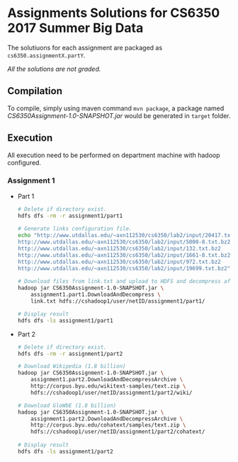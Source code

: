 # Assignments Solutions for CS6350 2017 Summer Big Data
The solutiuons for each assignment are packaged as `cs6350.assignmentX.partY`.

*All the solutions are not graded.*

## Compilation

To compile, simply using maven command `mvn package`, a package named *CS6350Assignment-1.0-SNAPSHOT.jar* would be generated in `target` folder.

## Execution
All execution need to be performed on department machine with hadoop configured.

### Assignment 1
- Part 1

	```bash
	# Delete if directory exist.
	hdfs dfs -rm -r assignment1/part1
		
	# Generate links configuration file.
	echo "http://www.utdallas.edu/~axn112530/cs6350/lab2/input/20417.txt.bz2
	http://www.utdallas.edu/~axn112530/cs6350/lab2/input/5000-8.txt.bz2
	http://www.utdallas.edu/~axn112530/cs6350/lab2/input/132.txt.bz2
	http://www.utdallas.edu/~axn112530/cs6350/lab2/input/1661-8.txt.bz2
	http://www.utdallas.edu/~axn112530/cs6350/lab2/input/972.txt.bz2
	http://www.utdallas.edu/~axn112530/cs6350/lab2/input/19699.txt.bz2" > link.txt
		
	# Download files from link.txt and upload to HDFS and decompress afterward.
	hadoop jar CS6350Assignment-1.0-SNAPSHOT.jar \
	    assignment1.part1.DownloadAndDecompress \
	    link.txt hdfs://cshadoop1/user/netID/assignment1/part1/
	
	# Display result
	hdfs dfs -ls assignment1/part1
	```
  
- Part 2

	```bash
	# Delete if directory exist.
	hdfs dfs -rm -r assignment1/part2
	
	# Download Wikipedia (1.8 billion)
	hadoop jar CS6350Assignment-1.0-SNAPSHOT.jar \
	    assignment1.part2.DownloadAndDecompressArchive \
	    http://corpus.byu.edu/wikitext-samples/text.zip \
	    hdfs://cshadoop1/user/netID/assignment1/part2/wiki/
	
	# Download GloWbE (1.8 billion)
	hadoop jar CS6350Assignment-1.0-SNAPSHOT.jar \
	    assignment1.part2.DownloadAndDecompressArchive \
	    http://corpus.byu.edu/cohatext/samples/text.zip \
	    hdfs://cshadoop1/user/netID/assignment1/part2/cohatext/
	    
	# Display result
	hdfs dfs -ls assignment1/part2
	```
	
